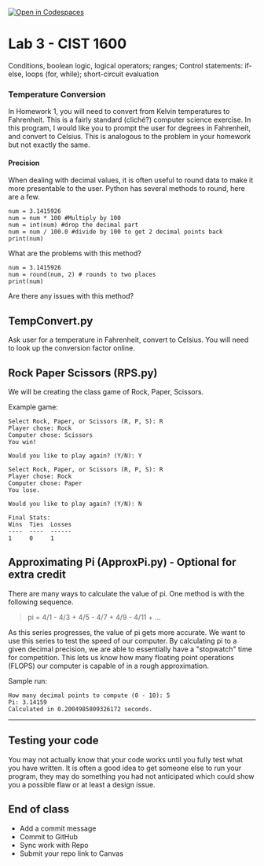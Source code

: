 [![Open in Codespaces](https://classroom.github.com/assets/launch-codespace-2972f46106e565e64193e422d61a12cf1da4916b45550586e14ef0a7c637dd04.svg)](https://classroom.github.com/open-in-codespaces?assignment_repo_id=18110610)
# Lab 3 - CIST 1600
Conditions, boolean logic, logical operators; ranges;
Control statements: if-else, loops (for, while); short-circuit evaluation

### Temperature Conversion
In Homework 1, you will need to convert from Kelvin temperatures to Fahrenheit. This is a fairly standard (cliché?) computer science exercise. In this program, I would like you to prompt the user for degrees in Fahrenheit, and convert to Celsius. This is analogous to the problem in your homework but not exactly the same.

#### Precision
When dealing with decimal values, it is often useful to round data to make it more presentable to the user. Python has several methods to round, here are a few.

```
num = 3.1415926
num = num * 100 #Multiply by 100
num = int(num) #drop the decimal part
num = num / 100.0 #divide by 100 to get 2 decimal points back
print(num)
```
What are the problems with this method?
```
num = 3.1415926
num = round(num, 2) # rounds to two places
print(num)
```
Are there any issues with this method?

## TempConvert.py
Ask user for a temperature in Fahrenheit, convert to Celsius.
You will need to look up the conversion factor online.

## Rock Paper Scissors (RPS.py)
We will be creating the class game of Rock, Paper, Scissors.

Example game:
```
Select Rock, Paper, or Scissors (R, P, S): R
Player chose: Rock
Computer chose: Scissors
You win!

Would you like to play again? (Y/N): Y

Select Rock, Paper, or Scissors (R, P, S): R
Player chose: Rock
Computer chose: Paper
You lose.

Would you like to play again? (Y/N): N

Final Stats:
Wins  Ties  Losses
----  ----  ------
1     0     1
```

## Approximating Pi (ApproxPi.py) - Optional for extra credit
There are many ways to calculate the value of pi. One method is with the following sequence.
> pi = 4/1 - 4/3 + 4/5 - 4/7 + 4/9 - 4/11 + ...  

As this series progresses, the value of pi gets more accurate. We want to use this series to test the speed of our computer. By calculating pi to a given decimal precision, we are able to essentially have a "stopwatch" time for competition. This lets us know how many floating point operations (FLOPS) our computer is capable of in a rough approximation.

Sample run:
```
How many decimal points to compute (0 - 10): 5
Pi: 3.14159
Calculated in 0.2004985809326172 seconds.
```

---
## Testing your code
You may not actually know that your code works until you fully test what you have written. It is often a good idea to get someone else to run your program, they may do something you had not anticipated which could show you a possible flaw or at least a design issue.

## End of class
- Add a commit message
- Commit to GitHub
- Sync work with Repo
- Submit your repo link to Canvas
